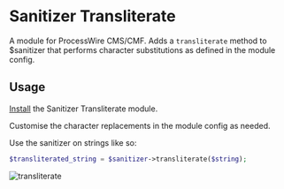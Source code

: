 # Sanitizer Transliterate

A module for ProcessWire CMS/CMF. Adds a `transliterate` method to $sanitizer that performs character substitutions as defined in the module config.

## Usage

[Install](http://modules.processwire.com/install-uninstall/) the Sanitizer Transliterate module.

Customise the character replacements in the module config as needed.

Use the sanitizer on strings like so:

```php
$transliterated_string = $sanitizer->transliterate($string);
```

![transliterate](https://user-images.githubusercontent.com/1538852/54096964-01fdfa00-4413-11e9-97a0-a5004f45c0c4.png)
